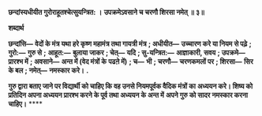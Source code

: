 **छन्दांस्यधीयीत गुरोराहूतश्चेत्सुयन्त्रित: ।** **उपक्रमेऽवसाने च चरणौ शिरसा नमेत् ॥ ३॥** 

**शब्दार्थ** 

**छन्दांसि—** **वेदों के मंत्र यथा हरे कृष्ण महामंत्र तथा गायत्री मंत्र** **; अधीयीत—** **उच्चारण करे या नियम से पढ़े** **; गुरो:—** **गुरु से** **;** **आहूत:—** **बुलाया जाकर** **; चेत्—** **यदि** **; सु-यन्त्रित:—** **आज्ञाकारी, सवय** **; उपक्रमे—** **प्रारश्भ में** **; अवसाने—** **अन्त में (वेद मंत्रों के** **पढऩे में)** **; च—** **भी** **; चरणौ—** **चरणकमलों पर** **; शिरसा—** **सिर के बल** **; नमेत्—** **नमस्कार करे।** **.** 

**गुरु द्वारा बताए जाने पर विद्यार्थी को चाहिए कि वह उनसे नियमपूर्वक वैदिक मंत्रों का** **अध्ययन करे। शिष्य को प्रतिदिन अपना अध्ययन प्रारश्भ करने के पूर्व तथा अध्ययन के अन्त में** **अपने गुरु को सादर नमस्कार करना चाहिए।** **** 